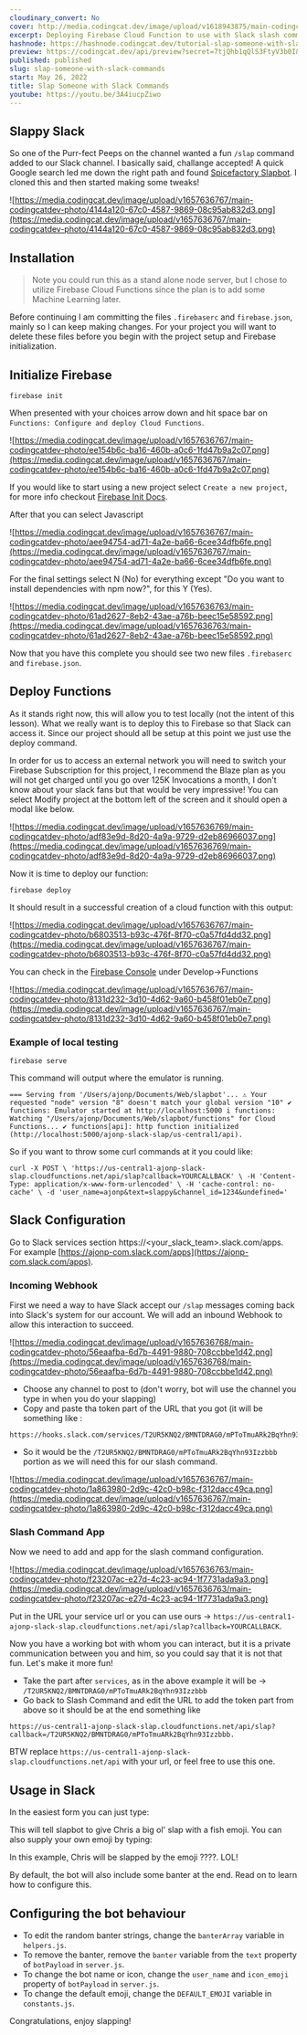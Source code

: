 ```yaml
---
cloudinary_convert: No
cover: http://media.codingcat.dev/image/upload/v1618943875/main-codingcatdev-photo/ui1ekh1x8djmp8jyehbg.png
excerpt: Deploying Firebase Cloud Function to use with Slack slash commands. Sending someone a /slap!
hashnode: https://hashnode.codingcat.dev/tutorial-slap-someone-with-slack-commands
preview: https://codingcat.dev/api/preview?secret=7tjQhb1qQlS3FtyV3b0I&selectionType=tutorial&selectionSlug=slap-someone-with-slack-commands&_id=350572ae003a496eab3b852b67a299bd
published: published
slug: slap-someone-with-slack-commands
start: May 26, 2022
title: Slap Someone with Slack Commands
youtube: https://youtu.be/3A4iucpZiwo
---
```

## Slappy Slack

So one of the Purr-fect Peeps on the channel wanted a fun `/slap` command added to our Slack channel. I basically said, challange accepted! A quick Google search led me down the right path and found [Spicefactory Slapbot](https://spicefactory.co/blog/2015/12/09/slapbot-for-slack-good-old-slap-available-again/). I cloned this and then started making some tweaks!

![https://media.codingcat.dev/image/upload/v1657636767/main-codingcatdev-photo/4144a120-67c0-4587-9869-08c95ab832d3.png](https://media.codingcat.dev/image/upload/v1657636767/main-codingcatdev-photo/4144a120-67c0-4587-9869-08c95ab832d3.png)

## Installation

> Note you could run this as a stand alone node server, but I chose to utilize Firebase Cloud Functions since the plan is to add some Machine Learning later.


Before continuing I am committing the files `.firebaserc` and `firebase.json`, mainly so I can keep making changes. For your project you will want to delete these files before you begin with the project setup and Firebase initialization.

## Initialize Firebase

```
firebase init

```

When presented with your choices arrow down and hit space bar on `Functions: Configure and deploy Cloud Functions`.

![https://media.codingcat.dev/image/upload/v1657636767/main-codingcatdev-photo/ee154b6c-ba16-460b-a0c6-1fd47b9a2c07.png](https://media.codingcat.dev/image/upload/v1657636767/main-codingcatdev-photo/ee154b6c-ba16-460b-a0c6-1fd47b9a2c07.png)

If you would like to start using a new project select `Create a new project`, for more info checkout [Firebase Init Docs](https://firebase.google.com/docs/cli).

After that you can select Javascript

![https://media.codingcat.dev/image/upload/v1657636767/main-codingcatdev-photo/aee94754-ad71-4a2e-ba66-6cee34dfb6fe.png](https://media.codingcat.dev/image/upload/v1657636767/main-codingcatdev-photo/aee94754-ad71-4a2e-ba66-6cee34dfb6fe.png)

For the final settings select N (No) for everything except "Do you want to install dependencies with npm now?", for this Y (Yes).

![https://media.codingcat.dev/image/upload/v1657636763/main-codingcatdev-photo/61ad2627-8eb2-43ae-a76b-beec15e58592.png](https://media.codingcat.dev/image/upload/v1657636763/main-codingcatdev-photo/61ad2627-8eb2-43ae-a76b-beec15e58592.png)

Now that you have this complete you should see two new files `.firebaserc` and `firebase.json`.

## Deploy Functions

As it stands right now, this will allow you to test locally (not the intent of this lesson). What we really want is to deploy this to Firebase so that Slack can access it. Since our project should all be setup at this point we just use the deploy command.

In order for us to access an external network you will need to switch your Firebase Subscription for this project, I recommend the Blaze plan as you will not get charged until you go over 125K Invocations a month, I don't know about your slack fans but that would be very impressive! You can select Modify project at the bottom left of the screen and it should open a modal like below.

![https://media.codingcat.dev/image/upload/v1657636769/main-codingcatdev-photo/adf83e9d-8d20-4a9a-9729-d2eb86966037.png](https://media.codingcat.dev/image/upload/v1657636769/main-codingcatdev-photo/adf83e9d-8d20-4a9a-9729-d2eb86966037.png)

Now it is time to deploy our function:

```
firebase deploy

```

It should result in a successful creation of a cloud function with this output:

![https://media.codingcat.dev/image/upload/v1657636767/main-codingcatdev-photo/b6803513-b93c-476f-8f70-c0a57fd4dd32.png](https://media.codingcat.dev/image/upload/v1657636767/main-codingcatdev-photo/b6803513-b93c-476f-8f70-c0a57fd4dd32.png)

You can check in the [Firebase Console](https://console.firebase.com/) under Develop->Functions

![https://media.codingcat.dev/image/upload/v1657636767/main-codingcatdev-photo/8131d232-3d10-4d62-9a60-b458f01eb0e7.png](https://media.codingcat.dev/image/upload/v1657636767/main-codingcatdev-photo/8131d232-3d10-4d62-9a60-b458f01eb0e7.png)

### Example of local testing

```
firebase serve

```

This command will output where the emulator is running.

```
=== Serving from '/Users/ajonp/Documents/Web/slapbot'... ⚠ Your requested "node" version "8" doesn't match your global version "10" ✔ functions: Emulator started at http://localhost:5000 i functions: Watching "/Users/ajonp/Documents/Web/slapbot/functions" for Cloud Functions... ✔ functions[api]: http function initialized (http://localhost:5000/ajonp-slack-slap/us-central1/api).

```

So if you want to throw some curl commands at it you could like:

```
curl -X POST \ 'https://us-central1-ajonp-slack-slap.cloudfunctions.net/api/slap?callback=YOURCALLBACK' \ -H 'Content-Type: application/x-www-form-urlencoded' \ -H 'cache-control: no-cache' \ -d 'user_name=ajonp&text=slappy&channel_id=1234&undefined='

```

## Slack Configuration

Go to Slack services section https://<your_slack_team>.slack.com/apps. For example [https://ajonp-com.slack.com/apps](https://ajonp-com.slack.com/apps).

### Incoming Webhook

First we need a way to have Slack accept our `/slap` messages coming back into Slack's system for our account. We will add an inbound Webhook to allow this interaction to succeed.

![https://media.codingcat.dev/image/upload/v1657636768/main-codingcatdev-photo/56eaafba-6d7b-4491-9880-708ccbbe1d42.png](https://media.codingcat.dev/image/upload/v1657636768/main-codingcatdev-photo/56eaafba-6d7b-4491-9880-708ccbbe1d42.png)

- Choose any channel to post to (don't worry, bot will use the channel you type in when you do your slapping)
- Copy and paste tha token part of the URL that you got (it will be something like :

```
https://hooks.slack.com/services/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

```

- So it would be the `/T2UR5KNQ2/BMNTDRAG0/mPToTmuARk2BqYhn93Izzbbb` portion as we will need this for our slash command.

![https://media.codingcat.dev/image/upload/v1657636767/main-codingcatdev-photo/1a863980-2d9c-42c0-b98c-f312dacc49ca.png](https://media.codingcat.dev/image/upload/v1657636767/main-codingcatdev-photo/1a863980-2d9c-42c0-b98c-f312dacc49ca.png)

### Slash Command App

Now we need to add and app for the slash command configuration.

![https://media.codingcat.dev/image/upload/v1657636763/main-codingcatdev-photo/f23207ac-e27d-4c23-ac94-1f7731ada9a3.png](https://media.codingcat.dev/image/upload/v1657636763/main-codingcatdev-photo/f23207ac-e27d-4c23-ac94-1f7731ada9a3.png)

Put in the URL your service url or you can use ours -> `https://us-central1-ajonp-slack-slap.cloudfunctions.net/api/slap?callback=YOURCALLBACK`.

Now you have a working bot with whom you can interact, but it is a private communication between you and him, so you could say that it is not that fun. Let's make it more fun!

- Take the part after `services`, as in the above example it will be -> `/T2UR5KNQ2/BMNTDRAG0/mPToTmuARk2BqYhn93Izzbbb`
- Go back to Slash Command and edit the URL to add the token part from above so it should be at the end something like

```
https://us-central1-ajonp-slack-slap.cloudfunctions.net/api/slap?callback=/T2UR5KNQ2/BMNTDRAG0/mPToTmuARk2BqYhn93Izzbbb.

```

BTW replace `https://us-central1-ajonp-slack-slap.cloudfunctions.net/api` with your url, or feel free to use this one.

## Usage in Slack

In the easiest form you can just type:

This will tell slapbot to give Chris a big ol' slap with a fish emoji. You can also supply your own emoji by typing:

In this example, Chris will be slapped by the emoji ????. LOL!

By default, the bot will also include some banter at the end. Read on to learn how to configure this.

## Configuring the bot behaviour

- To edit the random banter strings, change the `banterArray` variable in `helpers.js`.
- To remove the banter, remove the `banter` variable from the `text` property of `botPayload` in `server.js`.
- To change the bot name or icon, change the `user_name` and `icon_emoji` property of `botPayload` in `server.js`.
- To change the default emoji, change the `DEFAULT_EMOJI` variable in `constants.js`.

Congratulations, enjoy slapping!